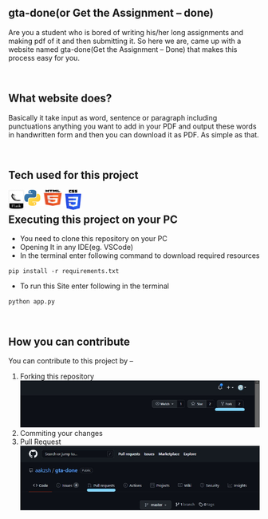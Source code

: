 ## gta-done(or Get the Assignment – done)
Are you a student who is bored of writing his/her long assignments and making pdf of it and then submitting it. So here we are, came up with a website named gta-done(Get the Assignment – Done) that makes this process easy for you. 

<br>

## What website does?
Basically it take input as word, sentence or paragraph including punctuations anything you want to add in your PDF and output these words in handwritten form and then you can download it as PDF. As simple as that.

<br>

## Tech used for this project
<a href="https://www.python.org/about/"> <img width="32" height="40" align="left" alt="Flask "  src="static/icons/flask.png" /> </a>
<a href="https://www.python.org/about/"> <img align="left" alt="Python"  src="static/icons/python.png" /> </a> 
<a href=""> <img width="50" height="32" align="left" alt="HTML5"  src="static/icons/html5.png" /> </a>
<a href=""> <img width="32" height="40" align="left" alt="CSS3"  src="static/icons/css3.png" /> </a>

<br>

## Executing this project on your PC
-	You need to clone this repository on your PC
-	Opening It in any IDE(eg. VSCode) 
-	In the terminal enter following command to download required resources 
```
pip install -r requirements.txt
```
-	To run this Site enter following in the terminal
```
python app.py
```

<br>


## How you can contribute 
You can contribute to this project by –
1.	Forking this repository
![This is an image](static/fork.jpg)
2.	Commiting your changes 
3.	Pull Request
![This is an image](static/pull_request.jpg)
